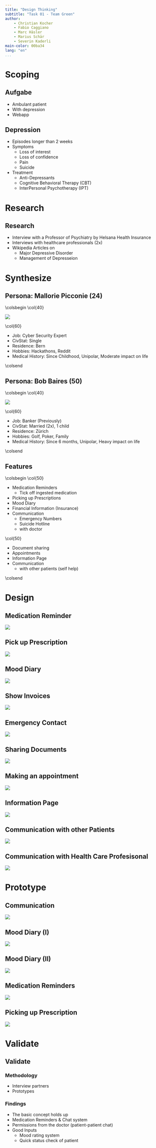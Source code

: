 ```yaml
---
title: "Design Thinking"
subtitle: "Task 01 - Team Green"
author:
    - Christian Kocher
    - Fabio Caggiano
    - Marc Häsler
    - Marius Schär
    - Severin Kaderli
main-color: 00ba34
lang: "en"
...
```


# Scoping

## Aufgabe

- Ambulant patient
- With depression
- Webapp

## Depression

- Episodes longer than 2 weeks
- Symptoms
  * Loss of interest
  * Loss of confidence
  * Pain
  * Suicide
- Treatment
  * Anti-Depressants
  * Cognitive Behavioral Therapy (CBT)
  * InterPersonal Psychotherapy (IPT)

# Research

## Research
- Interview with a Professor of Psychiatry by Helsana Health Insurance
- Interviews with healthcare professionals (2x)
- Wikipedia Articles on
  * Major Depressive Disorder
  * Management of Depresseion

# Synthesize

## Persona: Mallorie Picconie (24)
\colsbegin
\col{40}


![](./assets/mallorie.png)


\col{60}

- Job: Cyber Security Expert
- CivStat: Single
- Residence: Bern
- Hobbies: Hackathons, Reddit
- Medical History: Since Childhood, Unipolar, Moderate impact on life

\colsend

## Persona: Bob Baires (50)
\colsbegin
\col{40}


![](./assets/bob.png)

\col{60}
- Job: Banker (Previously)
- CivStat: Married (2x), 1 child
- Residence: Zürich
- Hobbies: Golf, Poker, Family
- Medical History: Since 6 months, Unipolar, Heavy impact on life

\colsend

## Features
\colsbegin
\col{50}

- Medication Reminders
  * Tick off ingested medication
- Picking up Prescriptions
- Mood Diary
- Financial Information (Insurance)
- Communication
  - Emergency Numbers
  - Suicide Hotline
  - with doctor

\col{50}

- Document sharing
- Appointments
- Information Page
- Communication
  - with other patients (self help)

\colsend

# Design
## Medication Reminder

![](./storyboards/medication-reminder.png)

## Pick up Prescription

![](./storyboards/pick-up-prescription.png)

## Mood Diary

![](./storyboards/mood-diary.jpg)

## Show Invoices

![](./storyboards/show-invoices.png)

## Emergency Contact

![](./storyboards/finding-and-calling-emergency-numbers.jpg)

## Sharing Documents

![](./storyboards/sharing-documents.jpg)

## Making an appointment

![](./storyboards/making-appointment.jpg)

## Information Page

![](./storyboards/information-page.jpg)

## Communication with other Patients

![](./storyboards/communication-with-other-patients.png)

## Communication with Health Care Profesisonal

![](./storyboards/communication-with-health-care-professional.jpg)

# Prototype

## Communication

![](./prototypes/communication.jpg)

## Mood Diary (I)

![](./prototypes/mood-diary-1.jpg)

## Mood Diary (II)

![](./prototypes/mood-diary-2.jpg)

## Medication Reminders

![](./prototypes/medication-reminders.jpg)

## Picking up Prescription

![](./prototypes/picking-up-prescription.png)

# Validate

## Validate

### Methodology

- Interview partners
- Prototypes

### Findings

- The basic concept holds up
- Medication Reminders & Chat system
- Permissions from the doctor (patient-patient chat)
- Good Inputs
  - Mood rating system
  - Quick status check of patient
